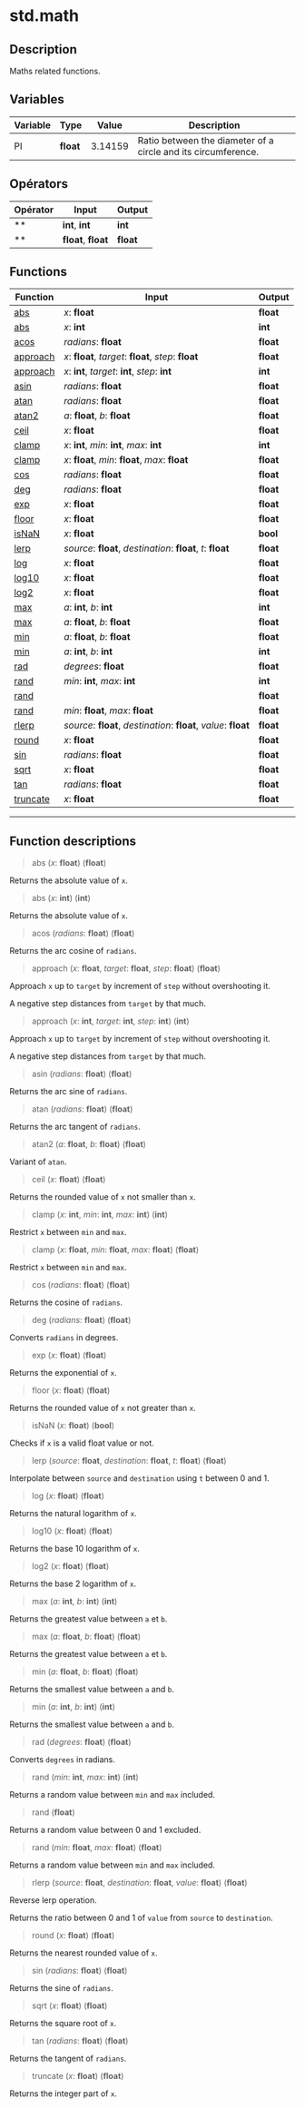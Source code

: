 # std.math

## Description
Maths related functions.
## Variables
|Variable|Type|Value|Description|
|-|-|-|-|
|PI|**float**|3.14159|Ratio between the diameter of a circle and its circumference.|
## Opérators
|Opérator|Input|Output|
|-|-|-|
|**|**int**, **int**|**int**|
|**|**float**, **float**|**float**|
## Functions
|Function|Input|Output|
|-|-|-|
|[abs](#func_0)|*x*: **float**|**float**|
|[abs](#func_1)|*x*: **int**|**int**|
|[acos](#func_2)|*radians*: **float**|**float**|
|[approach](#func_3)|*x*: **float**, *target*: **float**, *step*: **float**|**float**|
|[approach](#func_4)|*x*: **int**, *target*: **int**, *step*: **int**|**int**|
|[asin](#func_5)|*radians*: **float**|**float**|
|[atan](#func_6)|*radians*: **float**|**float**|
|[atan2](#func_7)|*a*: **float**, *b*: **float**|**float**|
|[ceil](#func_8)|*x*: **float**|**float**|
|[clamp](#func_9)|*x*: **int**, *min*: **int**, *max*: **int**|**int**|
|[clamp](#func_10)|*x*: **float**, *min*: **float**, *max*: **float**|**float**|
|[cos](#func_11)|*radians*: **float**|**float**|
|[deg](#func_12)|*radians*: **float**|**float**|
|[exp](#func_13)|*x*: **float**|**float**|
|[floor](#func_14)|*x*: **float**|**float**|
|[isNaN](#func_15)|*x*: **float**|**bool**|
|[lerp](#func_16)|*source*: **float**, *destination*: **float**, *t*: **float**|**float**|
|[log](#func_17)|*x*: **float**|**float**|
|[log10](#func_18)|*x*: **float**|**float**|
|[log2](#func_19)|*x*: **float**|**float**|
|[max](#func_20)|*a*: **int**, *b*: **int**|**int**|
|[max](#func_21)|*a*: **float**, *b*: **float**|**float**|
|[min](#func_22)|*a*: **float**, *b*: **float**|**float**|
|[min](#func_23)|*a*: **int**, *b*: **int**|**int**|
|[rad](#func_24)|*degrees*: **float**|**float**|
|[rand](#func_25)|*min*: **int**, *max*: **int**|**int**|
|[rand](#func_26)||**float**|
|[rand](#func_27)|*min*: **float**, *max*: **float**|**float**|
|[rlerp](#func_28)|*source*: **float**, *destination*: **float**, *value*: **float**|**float**|
|[round](#func_29)|*x*: **float**|**float**|
|[sin](#func_30)|*radians*: **float**|**float**|
|[sqrt](#func_31)|*x*: **float**|**float**|
|[tan](#func_32)|*radians*: **float**|**float**|
|[truncate](#func_33)|*x*: **float**|**float**|


***
## Function descriptions

<a id="func_0"></a>
> abs (*x*: **float**) (**float**)

Returns the absolute value of `x`.

<a id="func_1"></a>
> abs (*x*: **int**) (**int**)

Returns the absolute value of `x`.

<a id="func_2"></a>
> acos (*radians*: **float**) (**float**)

Returns the arc cosine of `radians`.

<a id="func_3"></a>
> approach (*x*: **float**, *target*: **float**, *step*: **float**) (**float**)

Approach `x` up to `target` by increment of `step` without overshooting it.

A negative step distances from `target` by that much.

<a id="func_4"></a>
> approach (*x*: **int**, *target*: **int**, *step*: **int**) (**int**)

Approach `x` up to `target` by increment of `step` without overshooting it.

A negative step distances from `target` by that much.

<a id="func_5"></a>
> asin (*radians*: **float**) (**float**)

Returns the arc sine of `radians`.

<a id="func_6"></a>
> atan (*radians*: **float**) (**float**)

Returns the arc tangent of `radians`.

<a id="func_7"></a>
> atan2 (*a*: **float**, *b*: **float**) (**float**)

Variant of `atan`.

<a id="func_8"></a>
> ceil (*x*: **float**) (**float**)

Returns the rounded value of `x` not smaller than `x`.

<a id="func_9"></a>
> clamp (*x*: **int**, *min*: **int**, *max*: **int**) (**int**)

Restrict `x` between `min` and `max`.

<a id="func_10"></a>
> clamp (*x*: **float**, *min*: **float**, *max*: **float**) (**float**)

Restrict `x` between `min` and `max`.

<a id="func_11"></a>
> cos (*radians*: **float**) (**float**)

Returns the cosine of `radians`.

<a id="func_12"></a>
> deg (*radians*: **float**) (**float**)

Converts `radians` in degrees.

<a id="func_13"></a>
> exp (*x*: **float**) (**float**)

Returns the exponential of `x`.

<a id="func_14"></a>
> floor (*x*: **float**) (**float**)

Returns the rounded value of `x` not greater than `x`.

<a id="func_15"></a>
> isNaN (*x*: **float**) (**bool**)

Checks if `x` is a valid float value or not.

<a id="func_16"></a>
> lerp (*source*: **float**, *destination*: **float**, *t*: **float**) (**float**)

Interpolate between `source` and `destination` using `t` between 0 and 1.

<a id="func_17"></a>
> log (*x*: **float**) (**float**)

Returns the natural logarithm of `x`.

<a id="func_18"></a>
> log10 (*x*: **float**) (**float**)

Returns the base 10 logarithm of `x`.

<a id="func_19"></a>
> log2 (*x*: **float**) (**float**)

Returns the base 2 logarithm of `x`.

<a id="func_20"></a>
> max (*a*: **int**, *b*: **int**) (**int**)

Returns the greatest value between `a` et `b`.

<a id="func_21"></a>
> max (*a*: **float**, *b*: **float**) (**float**)

Returns the greatest value between `a` et `b`.

<a id="func_22"></a>
> min (*a*: **float**, *b*: **float**) (**float**)

Returns the smallest value between `a` and `b`.

<a id="func_23"></a>
> min (*a*: **int**, *b*: **int**) (**int**)

Returns the smallest value between `a` and `b`.

<a id="func_24"></a>
> rad (*degrees*: **float**) (**float**)

Converts `degrees` in radians.

<a id="func_25"></a>
> rand (*min*: **int**, *max*: **int**) (**int**)

Returns a random value between `min` and `max` included.

<a id="func_26"></a>
> rand (**float**)

Returns a random value between 0 and 1 excluded.

<a id="func_27"></a>
> rand (*min*: **float**, *max*: **float**) (**float**)

Returns a random value between `min` and `max` included.

<a id="func_28"></a>
> rlerp (*source*: **float**, *destination*: **float**, *value*: **float**) (**float**)

Reverse lerp operation.

Returns the ratio between 0 and 1 of `value` from `source` to `destination`.

<a id="func_29"></a>
> round (*x*: **float**) (**float**)

Returns the nearest rounded value of `x`.

<a id="func_30"></a>
> sin (*radians*: **float**) (**float**)

Returns the sine of `radians`.

<a id="func_31"></a>
> sqrt (*x*: **float**) (**float**)

Returns the square root of `x`.

<a id="func_32"></a>
> tan (*radians*: **float**) (**float**)

Returns the tangent of `radians`.

<a id="func_33"></a>
> truncate (*x*: **float**) (**float**)

Returns the integer part of `x`.

